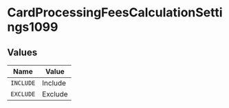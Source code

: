 # CardProcessingFeesCalculationSettings1099


## Values

| Name      | Value     |
| --------- | --------- |
| `INCLUDE` | Include   |
| `EXCLUDE` | Exclude   |